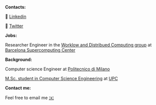 **Contacts:**

🔗 [Linkedin](https://www.linkedin.com/in/riccardocecco/) 

🔗 [Twitter](https://twitter.com/CeccoRiccardo) 


**Jobs:**

Researcher Engineer in the [Worklow and Distribued Computing group](https://www.bsc.es/discover-bsc/organisation/scientific-structure/workflows-and-distributed-computinghttps://www.bsc.es/discover-bsc/organisation/scientific-structure/workflows-and-distributed-computing) at [Barcelona Supercomputing Center](https://www.bsc.es/) 

**Background:**

Computer science Engineer at [Politecnico di Milano](https://www.polimi.it/)

[M.Sc. student in Computer Science Engineering](https://www.fib.upc.edu/en/studies/masters/master-innovation-and-research-informatics/curriculum/specializations/computer-networks-and-distributed-systems)   at [UPC](https://www.upc.edu/en)




**Contact me:**

Feel free to email me [✉️](mailto:ceccoriccardo1997@gmail.com)
